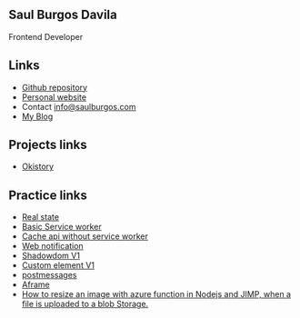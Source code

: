 Saul Burgos Davila
------------------
Frontend Developer 


Links
-------------

- [Github repository](https://github.com/SaulBurgos)
- [Personal website](http://saulburgos.com/)
- Contact  info@saulburgos.com
- [My Blog](http://webmasternoob.blogspot.com/)

Projects links
-------------

- [Okistory](https://saulburgos.github.io/projects/okistory/index.html)

Practice links
-------------

- [Real state](https://saulburgos.github.io/practices/2016/realstate/)
- [Basic Service worker](https://saulburgos.github.io/practices/2017/servicesworker/basic/first.html)
- [Cache api without service worker](https://saulburgos.github.io/practices/2017/servicesworker/offline/)
- [Web notification](https://saulburgos.github.io/practices/2017/webnotification/)
- [Shadowdom V1](https://saulburgos.github.io/practices/2017/shadowdom/)
- [Custom element V1](https://saulburgos.github.io/practices/2017/customelements/)
- [postmessages](https://saulburgos.github.io/practices/2017/postmessages/paneek.html)
- [Aframe](https://saulburgos.github.io/practices/2018/aframe/game.html)
- [How to resize an image with azure function in Nodejs and JIMP, when a file is uploaded to a blob Storage.](https://github.com/SaulBurgos/saulburgos.github.io/tree/master/practices/2020/azure/fuctionApps)